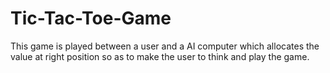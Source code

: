 # Tic-Tac-Toe-Game
This game is played between a user and a AI computer which allocates the value at right position so as to make the user to think and play the game.
